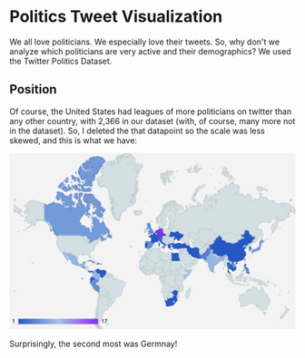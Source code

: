 # Politics Tweet Visualization

We all love politicians. We especially love their tweets. So, why don't we analyze which politicians are very active and their demographics? We used the Twitter Politics Dataset. 

## Position
Of course, the United States had leagues of more politicians on twitter than any other country, with 2,366 in our dataset (with, of course, many more not in the dataset). So, I deleted the that datapoint so the scale was less skewed, and this is what we have:

![map](https://github.com/ClaireBookworm/politics-tweet-visualization/blob/main/position-world-map.png)

Surprisingly, the second most was Germnay!
